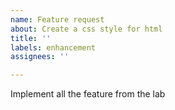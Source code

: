 ```yaml
---
name: Feature request
about: Create a css style for html
title: ''
labels: enhancement
assignees: ''

---
```


Implement all the feature from the lab
